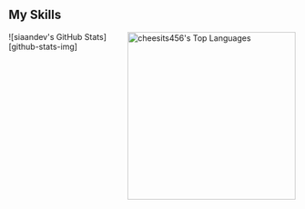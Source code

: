 ## My Skills

<img src="https://cheesits456-readme-stats.vercel.app/api/top-langs?username=siaandev&layout=compact&card_width=275&theme=github_dark&langs_count=10&hide=c,meson,makefile,m4&exclude_repo=github-readme-stats,BitJanitor,github-activity-readme,fancy-git,challengeBot" alt="cheesits456's Top Languages" align="right" width="295">

![siaandev's GitHub Stats][github-stats-img]
